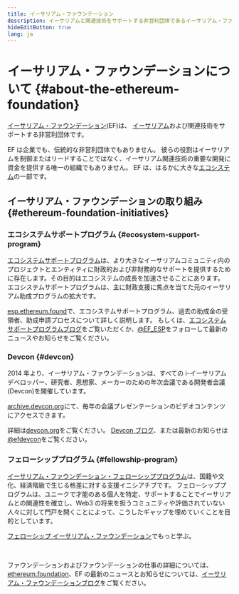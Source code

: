 ```yaml
---
title: イーサリアム・ファウンデーション
description: イーサリアムと関連技術をサポートする非営利団体であるイーサリアム・ファウンデーション(EF)について学びましょう。
hideEditButton: true
lang: ja
---
```


# イーサリアム・ファウンデーションについて {#about-the-ethereum-foundation}

<Logo/>

[イーサリアム・ファウンデーション](http://ethereum.foundation/)(EF)は、 [イーサリアム](/what-is-ethereum/)および関連技術をサポートする非営利団体です。

EF は企業でも、伝統的な非営利団体でもありません。 彼らの役割はイーサリアムを制御またはリードすることではなく、イーサリアム関連技術の重要な開発に資金を提供する唯一の組織でもありません。 EF は、はるかに大きな[エコシステム](/community/)の一部です。

## イーサリアム・ファウンデーションの取り組み {#ethereum-foundation-initiatives}

### エコシステムサポートプログラム {#ecosystem-support-program}

[エコシステムサポートプログラム](https://esp.ethereum.foundation/)は、より大きなイーサリアムコミュニティ内のプロジェクトとエンティティに財政的および非財務的なサポートを提供するために存在します。その目的はエコシステムの成長を加速させることにあります。 エコシステムサポートプログラムは、主に財政支援に焦点を当てた元のイーサリアム助成プログラムの拡大です。

[esp.ethereum.found](https://esp.ethereum.foundation/)で、エコシステムサポートプログラム、過去の助成金の受領者、助成申請プロセスについて詳しく説明します。 もしくは、[エコシステムサポートプログラムブログ](https://blog.ethereum.org/category/ecosystem-support-program/)をご覧いただくか、[@EF_ESP](https://twitter.com/EF_ESP)をフォローして最新のニュースやお知らせをご覧ください。

### Devcon {#devcon}

2014 年より、イーサリアム・ファウンデーションは、すべての i-イーサリアムデベロッパー、研究者、思想家、メーカーのための年次会議である開発者会議(Devcon)を開催しています。

[archive.devcon.org](https://archive.devcon.org/)にて、毎年の会議プレゼンテーションのビデオコンテンツにアクセスできます。

詳細は[devcon.org](https://devcon.org/)をご覧ください。 [Devcon ブログ](https://devcon.org/en/blogs/)、または最新のお知らせは[@efdevcon](https://twitter.com/EFDevcon)をご覧ください。

### フェローシッププログラム {#fellowship-program}

[イーサリアム・ファウンデーション・フェローシッププログラム](https://fellowship.ethereum.foundation/)は、国籍や文化、経済階級で生じる格差に対する支援イニシアチブです。 フェローシッププログラムは、ユニークで才能のある個人を特定、サポートすることでイーサリアムとの関連性を確立し、Web3 の将来を担うコミュニティや評価されていない人々に対して門戸を開くことによって、こうしたギャップを埋めていくことを目的としています。

[フェローシップ イーサリアム・ファウンデーション](https://fellowship.ethereum.foundation/)でもっと学ぶ。

<br/>

ファウンデーションおよびファウンデーションの仕事の詳細については、[ethereum.foundation](http://ethereum.foundation/)、EF の最新のニュースとお知らせについては、[イーサリアム・ファウンデーションブログ](https://blog.ethereum.org/)をご覧ください。
